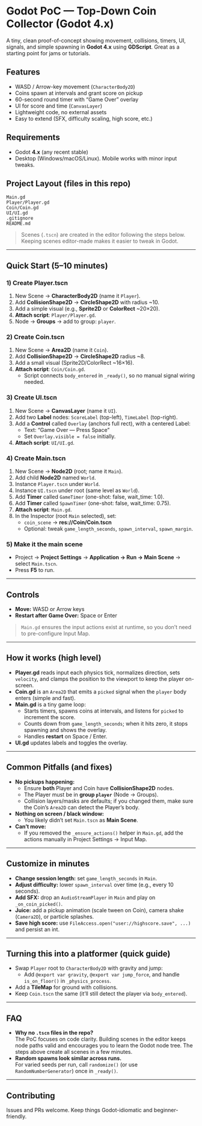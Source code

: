 # Godot PoC — Top-Down Coin Collector (Godot 4.x)

A tiny, clean proof-of-concept showing movement, collisions, timers, UI, signals, and simple spawning in **Godot 4.x** using **GDScript**. Great as a starting point for jams or tutorials.

## Features
- WASD / Arrow-key movement (`CharacterBody2D`)
- Coins spawn at intervals and grant score on pickup
- 60-second round timer with “Game Over” overlay
- UI for score and time (`CanvasLayer`)
- Lightweight code, no external assets
- Easy to extend (SFX, difficulty scaling, high score, etc.)

## Requirements
- Godot **4.x** (any recent stable)
- Desktop (Windows/macOS/Linux). Mobile works with minor input tweaks.

## Project Layout (files in this repo)
```
Main.gd
Player/Player.gd
Coin/Coin.gd
UI/UI.gd
.gitignore
README.md
```
> Scenes (`.tscn`) are created in the editor following the steps below. Keeping scenes editor-made makes it easier to tweak in Godot.

---

## Quick Start (5–10 minutes)

### 1) Create **Player.tscn**
1. New Scene → **CharacterBody2D** (name it `Player`).
2. Add **CollisionShape2D** → **CircleShape2D** with radius ~10.
3. Add a simple visual (e.g., **Sprite2D** or **ColorRect** ~20×20).
4. **Attach script**: `Player/Player.gd`.
5. Node → **Groups** → add to group: `player`.

### 2) Create **Coin.tscn**
1. New Scene → **Area2D** (name it `Coin`).
2. Add **CollisionShape2D** → **CircleShape2D** radius ~8.
3. Add a small visual (Sprite2D/ColorRect ~16×16).
4. **Attach script**: `Coin/Coin.gd`.
   - Script connects `body_entered` in `_ready()`, so no manual signal wiring needed.

### 3) Create **UI.tscn**
1. New Scene → **CanvasLayer** (name it `UI`).
2. Add two **Label** nodes: `ScoreLabel` (top-left), `TimeLabel` (top-right).
3. Add a **Control** called `Overlay` (anchors full rect), with a centered Label:
   - Text: “Game Over — Press Space”
   - Set `Overlay.visible = false` initially.
4. **Attach script**: `UI/UI.gd`.

### 4) Create **Main.tscn**
1. New Scene → **Node2D** (root; name it `Main`).
2. Add child **Node2D** named `World`.
3. Instance `Player.tscn` under `World`.
4. Instance `UI.tscn` under root (same level as `World`).
5. Add **Timer** called `GameTimer` (one-shot: false, wait_time: 1.0).
6. Add **Timer** called `SpawnTimer` (one-shot: false, wait_time: 0.75).
7. **Attach script**: `Main.gd`.
8. In the Inspector (root `Main` selected), set:
   - `coin_scene` → **res://Coin/Coin.tscn**
   - Optional: tweak `game_length_seconds`, `spawn_interval`, `spawn_margin`.

### 5) Make it the main scene
- Project → **Project Settings** → **Application → Run → Main Scene** → select `Main.tscn`.
- Press **F5** to run.

---

## Controls
- **Move:** WASD or Arrow keys  
- **Restart after Game Over:** Space or Enter

> `Main.gd` ensures the input actions exist at runtime, so you don’t need to pre-configure Input Map.

---

## How it works (high level)
- **Player.gd** reads input each physics tick, normalizes direction, sets `velocity`, and clamps the position to the viewport to keep the player on-screen.
- **Coin.gd** is an `Area2D` that emits a `picked` signal when the `player` body enters (simple and fast).
- **Main.gd** is a tiny game loop:
  - Starts timers, spawns coins at intervals, and listens for `picked` to increment the score.
  - Counts down from `game_length_seconds`; when it hits zero, it stops spawning and shows the overlay.
  - Handles **restart** on Space / Enter.
- **UI.gd** updates labels and toggles the overlay.

---

## Common Pitfalls (and fixes)
- **No pickups happening:**  
  - Ensure **both** Player and Coin have **CollisionShape2D** nodes.  
  - The Player must be in **group `player`** (Node → Groups).  
  - Collision layers/masks are defaults; if you changed them, make sure the Coin’s `Area2D` can detect the Player’s body.
- **Nothing on screen / black window:**  
  - You likely didn’t set `Main.tscn` as **Main Scene**.
- **Can’t move:**  
  - If you removed the `_ensure_actions()` helper in `Main.gd`, add the actions manually in Project Settings → Input Map.

---

## Customize in minutes
- **Change session length:** set `game_length_seconds` in `Main`.
- **Adjust difficulty:** lower `spawn_interval` over time (e.g., every 10 seconds).
- **Add SFX:** drop an `AudioStreamPlayer` in `Main` and play on `_on_coin_picked()`.
- **Juice:** add a pickup animation (scale tween on Coin), camera shake (`Camera2D`), or particle splashes.
- **Save high score:** use `FileAccess.open("user://highscore.save", ...)` and persist an int.

---

## Turning this into a platformer (quick guide)
- Swap `Player` root to `CharacterBody2D` with gravity and jump:
  - Add `@export var gravity`, `@export var jump_force`, and handle `is_on_floor()` in `_physics_process`.
- Add a **TileMap** for ground with collisions.
- Keep `Coin.tscn` the same (it’ll still detect the player via `body_entered`).

---

## FAQ
- **Why no `.tscn` files in the repo?**  
  The PoC focuses on code clarity. Building scenes in the editor keeps node paths valid and encourages you to learn the Godot node tree. The steps above create all scenes in a few minutes.
- **Random spawns look similar across runs.**  
  For varied seeds per run, call `randomize()` (or use `RandomNumberGenerator`) once in `_ready()`.

---

## Contributing
Issues and PRs welcome. Keep things Godot-idiomatic and beginner-friendly.
